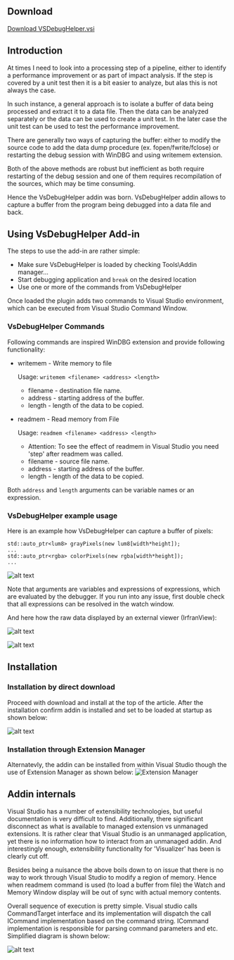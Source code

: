 ## Download
[Download VSDebugHelper.vsi](VSDebugHelper.vsi "VSDebugHelper.vsi")

## Introduction
At times I need to look into a processing step of a pipeline, either to
identify a performance improvement or as part of impact analysis. If 
the step is covered by a unit test then it is a bit easier to analyze, 
but alas this is not always the case.

In such instance, a general approach is to isolate a buffer of data
being processed and extract it to a data file. Then the data can be
analyzed separately or the data can be used to create a unit test. In 
the later case the unit test can be used to test the performance 
improvement.

There are generally two ways of capturing the buffer: either to modify
the source code to add the data dump procedure (ex. fopen/fwrite/fclose)
or restarting the debug session with WinDBG and using writemem extension.

Both of the above methods are robust but inefficient as both require restarting
of the debug session and one of them requires recompilation of the
sources, which may be time consuming. 

Hence the VsDebugHelper addin was born. VsDebugHelper addin allows to
capture a buffer from the program being debugged into a data file and back.


## Using VsDebugHelper Add-in
The steps to use the add-in are rather simple:

+ Make sure VsDebugHelper is loaded by checking Tools\Addin manager...
+ Start debugging application and `break` on the desired location
+ Use one or more of the commands from VsDebugHelper

Once loaded the plugin adds two commands to Visual Studio environment, 
which can be executed from Visual Studio Command Window.

### VsDebugHelper Commands
Following commands are inspired WinDBG extension and provide following 
functionality:

+ writemem - Write memory to file
  
  Usage: `writemem <filename> <address> <length>`
    
  + filename - destination file name.
  + address - starting address of the buffer. 
  + length - length of the data to be copied. 
  
+ readmem - Read memory from File

  Usage: `readmem <filename> <address> <length>`

  + Attention: To see the effect of readmem in Visual Studio you need
'step' after readmem was called.
  + filename - source file name.
  + address - starting address of the buffer. 
  + length - length of the data to be copied.
  
Both `address` and `length` arguments can be variable names or an expression.

### VsDebugHelper example usage
Here is an example how VsDebugHelper can capture a buffer of pixels:

    std::auto_ptr<lum8> grayPixels(new lum8[width*height]);
    ...
    std::auto_ptr<rgba> colorPixels(new rgba[width*height]);
    ...
    

![alt text](command.png "Command")

Note that arguments are variables and expressions of expressions, which are
evaluated by the debugger. If you run into any issue, first double check that
all expressions can be resolved in the watch window.

And here how the raw data displayed by an external viewer (IrfranView): 

![alt text](gray.png "Gray")

![alt text](color.png "Color")

## Installation
### Installation by direct download
Proceed with download and install at the top of the article. After the installation
confirm addin is installed and set to be loaded at startup as shown below:

![alt text](manager.png "Color")

### Installation through Extension Manager
Alternatevly, the addin can be installed from within Visual Studio though
the use of Extension Manager as shown below:
![](extmanager.png "Extension Manager")

## Addin internals
Visual Studio has a number of extensibility technologies, but useful
documentation is very difficult to find. Additionally, there significant
disconnect as what is available to managed extension vs unmanaged
extensions. It is rather clear that Visual Studio is an unmanaged
application, yet there is no information how to interact from an unmanaged 
addin. And interestingly enough, extensibility functionality for 'Visualizer' 
has been is clearly cut off.

Besides being a nuisance the above boils down to on issue that there is no way to
work through Visual Studio to modify a region of memory. Hence when readmem command
is used (to load a buffer from file) the Watch and Memory Window display will be 
out of sync with actual memory contents. 

Overall sequence of execution is pretty simple. Visual studio calls CommandTarget 
interface and its implementation will dispatch the call ICommand implementation based 
on the command string. ICommand implementation is responsible for parsing command 
parameters and etc. Simplified diagram is shown below:

![alt text](execseq.png "Sequence")

